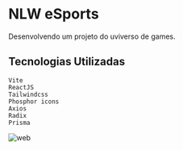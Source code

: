 # NLW eSports
Desenvolvendo um projeto do uviverso de games.

## Tecnologias Utilizadas
```
Vite
ReactJS
Tailwindcss
Phosphor icons
Axios
Radix 
Prisma

```

![web](https://user-images.githubusercontent.com/82118386/191513202-94cf9d8b-3359-42f5-8ec1-cfadbafdc79c.png)
